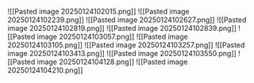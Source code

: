 
![[Pasted image 20250124102015.png]]
![[Pasted image 20250124102239.png]]
![[Pasted image 20250124102627.png]]
![[Pasted image 20250124102819.png]]
![[Pasted image 20250124102839.png]]
![[Pasted image 20250124103057.png]]
![[Pasted image 20250124103105.png]]
![[Pasted image 20250124103257.png]]
![[Pasted image 20250124103413.png]]
![[Pasted image 20250124103550.png]]
![[Pasted image 20250124104128.png]]
![[Pasted image 20250124104210.png]]



